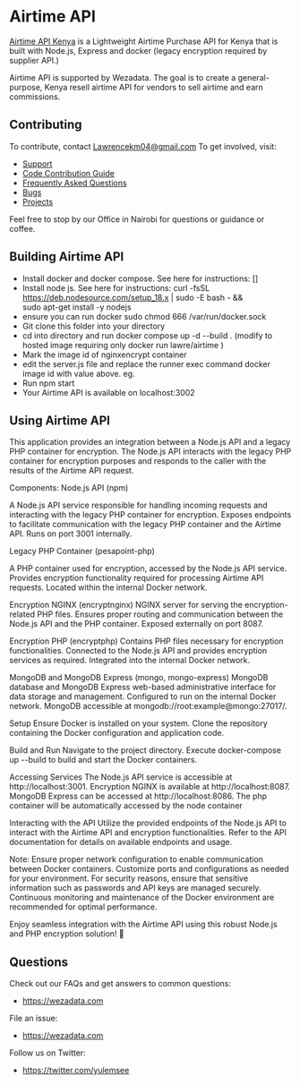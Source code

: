 # Airtime API 

[Airtime API Kenya](https://bitbucket.github.io/) is a Lightweight Airtime Purchase API for Kenya that is built with Node.js, Express and docker (legacy encryption required by supplier API.)

Airtime API is supported by Wezadata. The goal is to create a general-purpose, Kenya resell airtime API for vendors to sell airtime and earn commissions.

## Contributing

To contribute, contact Lawrencekm04@gmail.com
To get involved, visit:

+ [Support](https://wezadata.com)
+ [Code Contribution Guide](https://wezadata.com)
+ [Frequently Asked Questions](wezadata.com)
+ [Bugs](https://wezadata.com)
+ [Projects](https://wezadata.com)

Feel free to stop by our Office in Nairobi for questions or guidance or coffee.


## Building Airtime API

+ Install docker and docker compose. See here for instructions: []
+ Install node js.  See here for instructions:
curl -fsSL https://deb.nodesource.com/setup_18.x | sudo -E bash - &&\
sudo apt-get install -y nodejs
+ ensure you can run docker
sudo chmod 666 /var/run/docker.sock
+ Git clone this folder into your directory
+ cd into directory and run docker compose up -d --build . (modify to hosted image requiring only docker run lawre/airtime )
+ Mark the image id of nginxencrypt container
+ edit the server.js file and replace the runner exec command docker image id with value above. eg. 
+ Run npm start
+ Your Airtime API is available on localhost:3002


## Using Airtime API

This application provides an integration between a Node.js API and a legacy PHP container for encryption. 
The Node.js API interacts with the legacy PHP container for encryption purposes and responds to the caller with the results of the Airtime API request.

Components:
Node.js API (npm)

A Node.js API service responsible for handling incoming requests and interacting with the legacy PHP container for encryption.
Exposes endpoints to facilitate communication with the legacy PHP container and the Airtime API.
Runs on port 3001 internally.

Legacy PHP Container (pesapoint-php)

A PHP container used for encryption, accessed by the Node.js API service.
Provides encryption functionality required for processing Airtime API requests.
Located within the internal Docker network.

Encryption NGINX (encryptnginx)
NGINX server for serving the encryption-related PHP files.
Ensures proper routing and communication between the Node.js API and the PHP container.
Exposed externally on port 8087.

Encryption PHP (encryptphp)
Contains PHP files necessary for encryption functionalities.
Connected to the Node.js API and provides encryption services as required.
Integrated into the internal Docker network.

MongoDB and MongoDB Express (mongo, mongo-express)
MongoDB database and MongoDB Express web-based administrative interface for data storage and management.
Configured to run on the internal Docker network.
MongoDB accessible at mongodb://root:example@mongo:27017/.

Setup
Ensure Docker is installed on your system.
Clone the repository containing the Docker configuration and application code.

Build and Run
Navigate to the project directory.
Execute docker-compose up --build to build and start the Docker containers.

Accessing Services
The Node.js API service is accessible at http://localhost:3001.
Encryption NGINX is available at http://localhost:8087.
MongoDB Express can be accessed at http://localhost:8086.
The php container will be automatically accessed by the node container

Interacting with the API
Utilize the provided endpoints of the Node.js API to interact with the Airtime API and encryption functionalities.
Refer to the API documentation for details on available endpoints and usage.

Note:
Ensure proper network configuration to enable communication between Docker containers.
Customize ports and configurations as needed for your environment.
For security reasons, ensure that sensitive information such as passwords and API keys are managed securely.
Continuous monitoring and maintenance of the Docker environment are recommended for optimal performance.

Enjoy seamless integration with the Airtime API using this robust Node.js and PHP encryption solution! 🚀


## Questions

Check out our FAQs and get answers to common questions:

+ https://wezadata.com

File an issue:

+ https://wezadata.com

Follow us on Twitter: 

+ https://twitter.com/yulemsee
